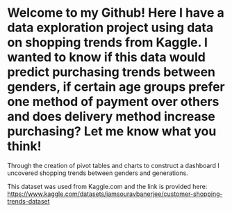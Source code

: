 # Welcome to my Github! Here I have a data exploration project using data on shopping trends from Kaggle. I wanted to know if this data would predict purchasing trends between genders, if certain age groups prefer one method of payment over others and does delivery method increase purchasing?  Let me know what you think!

Through the creation of pivot tables and charts to construct a dashboard I uncovered shopping trends between genders and generations.

This dataset was used from Kaggle.com and the link is provided here: https://www.kaggle.com/datasets/iamsouravbanerjee/customer-shopping-trends-dataset

